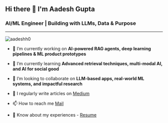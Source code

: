 ## Hi there 👋 I'm Aadesh Gupta
### AI/ML Engineer | Building with LLMs, Data & Purpose

---

<p align="left"> <img src="https://komarev.com/ghpvc/?username=aadeshh0&label=Profile%20views&color=0e75b6&style=flat" alt="aadeshh0" /> </p>

- 🔭 I’m currently working on **AI-powered RAG agents, deep learning pipelines & ML product prototypes**

- 🌱 I’m currently learning **Advanced retrieval techniques, multi-modal AI, and AI for social good**

- 👯 I’m looking to collaborate on **LLM-based apps, real-world ML systems, and impactful research**

- 📝 I regularly write articles on [Medium](https://medium.com/@aadeshgupta00)

- 📫 How to reach me [Mail](mailto:aadeshgupta00@gmail.com)
  
- 📄 Know about my experiences - [Resume](https://drive.google.com/file/d/1mbPXRXxuZ4_i2qLv_Z-uiD2RACmYMJCi/view?usp=sharing)

  
<!--
**Aadeshh0/Aadeshh0** is a ✨ _special_ ✨ repository because its `README.md` (this file) appears on your GitHub profile.

Here are some ideas to get you started:

- 🔭 I’m currently working on ...
- 🌱 I’m currently learning ...
- 👯 I’m looking to collaborate on ...
- 🤔 I’m looking for help with ...
- 💬 Ask me about ...
- 📫 How to reach me: ...
- 😄 Pronouns: ...
- ⚡ Fun fact: ...
-->
